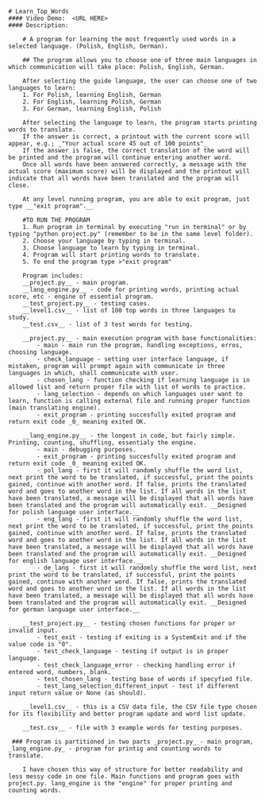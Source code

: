 
    # Learn_Top_Words
    #### Video Demo:  <URL HERE>
    #### Description:
    
        # A program for learning the most frequently used words in a selected language. (Polish, English, German).

        ## The program allows you to choose one of three main languages ​​in which communication will take place: Polish, English, German.

        After selecting the guide language, the user can choose one of two languages ​​to learn:
        1. For Polish, learning English, German
        2. For English, learning Polish, German
        3. For German, learning English, Polish
        
        After selecting the language to learn, the program starts printing words to translate.
        If the answer is correct, a printout with the current score will appear, e.g.; _"Your actual score 45 out of 100 points"_
        If the answer is false, the correct translation of the word will be printed and the program will continue entering another word.
        Once all words have been answered correctly, a message with the actual score (maximum score) will be displayed and the printout will indicate that all words have been translated and the program will close.

        At any level running program, you are able to exit program, just type __"exit program".__

        #TO RUN THE PROGRAM
        1. Run program in terminal by executing "run in terminal" or by typing "python project.py" (remember to be in the same level folder).
        2. Choose your language by typing in terminal.
        3. Choose language to learn by typing in terminal.
        4. Program will start printing words to translate.
        5. To end the program type >"exit program"

        Program includes:
        __project.py__ - main program.
        __lang_engine.py__ - code for printing words, printing actual score, etc - engine of essential program.
        __test_project.py__ - testing cases.
        __level1.csv__ - list of 100 top words in three languages to study.
        __test.csv__ - list of 3 test words for testing.

        __project.py__ - main execution program with base functionalities:
            - main - main run the program, handling exceptions, erros, choosing language.
            - check_language - setting user interface language, if mistaken, program will prompt again with communicate in three languages in which, shall communicate with user. 
            - chosen_lang - function checking if learning language is in allowed list and return proper file with list of words to practice.
            - lang_selection - depends on which languages user want to learn, function is calling external file and running proper function (main translating engine).
            - exit_program - printing succesfully exited program and return exit code _0_ meaning exited OK.
        
        __lang_engine.py__ - the longest in code, but fairly simple. Printing, counting, shuffling, essentialy the engine.
            - main - debugging purposes.
            - exit_program - printing succesfully exited program and return exit code _0_ meaning exited OK.
            - pol_lang - first it will randomly shuffle the word list, next print the word to be translated, if successful, print the points gained, continue with another word. If false, prints the translated word and goes to another word in the list. If all words in the list have been translated, a message will be displayed that all words have been translated and the program will automatically exit. __Designed for polish language user interface.__
            - eng_lang - first it will randomly shuffle the word list, next print the word to be translated, if successful, print the points gained, continue with another word. If false, prints the translated word and goes to another word in the list. If all words in the list have been translated, a message will be displayed that all words have been translated and the program will automatically exit. __Designed for english language user interface.__
            - de_lang - first it will randomly shuffle the word list, next print the word to be translated, if successful, print the points gained, continue with another word. If false, prints the translated word and goes to another word in the list. If all words in the list have been translated, a message will be displayed that all words have been translated and the program will automatically exit. __Designed for german language user interface.__

        __test_project.py__ - testing chosen functions for proper or invalid input.
            - test_exit - testing if exiting is a SystemExit and if the value code is "0".
            - test_check_language - testing if output is in proper language.
            - test_check_language_error - checking handling error if entered word, numbers, blank.
            - test_chosen_lang - testing base of words if specyfied file.
            - test_lang_selection_different_input - test if different input return value or None (as should).
    
        __level1.csv__ - this is a CSV data file, the CSV file type chosen for its flexibility and better program update and word list update.

        __test.csv__ - file with 3 example words for testing purposes.

     ### Program is partitioned in two parts _project.py_ - main program, _lang_engine.py_ - program for printig and counting words to translate.

        I have chosen this way of structure for better readability and less messy code in one file. Main functions and program goes with project.py. lang_engine is the "engine" for proper printing and counting words.


